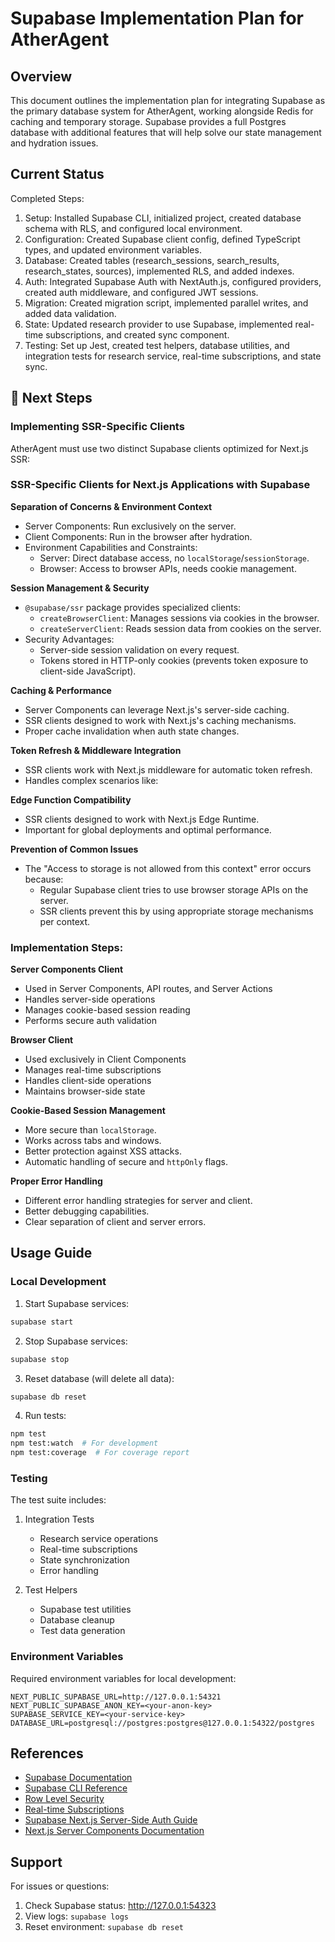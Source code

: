 # Supabase Implementation Plan for AtherAgent

## Overview

This document outlines the implementation plan for integrating Supabase as the primary database system for AtherAgent, working alongside Redis for caching and temporary storage. Supabase provides a full Postgres database with additional features that will help solve our state management and hydration issues.

## Current Status

Completed Steps:

1. Setup: Installed Supabase CLI, initialized project, created database schema with RLS, and configured local environment.
2. Configuration: Created Supabase client config, defined TypeScript types, and updated environment variables.
3. Database: Created tables (research_sessions, search_results, research_states, sources), implemented RLS, and added indexes.
4. Auth: Integrated Supabase Auth with NextAuth.js, configured providers, created auth middleware, and configured JWT sessions.
5. Migration: Created migration script, implemented parallel writes, and added data validation.
6. State: Updated research provider to use Supabase, implemented real-time subscriptions, and created sync component.
7. Testing: Set up Jest, created test helpers, database utilities, and integration tests for research service, real-time subscriptions, and state sync.


## 📝 Next Steps

### Implementing SSR-Specific Clients

AtherAgent must use two distinct Supabase clients optimized for Next.js SSR:

### SSR-Specific Clients for Next.js Applications with Supabase

**Separation of Concerns & Environment Context**

*   Server Components: Run exclusively on the server.
*   Client Components: Run in the browser after hydration.
*   Environment Capabilities and Constraints:
    *   Server: Direct database access, no `localStorage`/`sessionStorage`.
    *   Browser: Access to browser APIs, needs cookie management.

**Session Management & Security**

*   `@supabase/ssr` package provides specialized clients:
    *   `createBrowserClient`: Manages sessions via cookies in the browser.
    *   `createServerClient`: Reads session data from cookies on the server.
*   Security Advantages:
    *   Server-side session validation on every request.
    *   Tokens stored in HTTP-only cookies (prevents token exposure to client-side JavaScript).

**Caching & Performance**

*   Server Components can leverage Next.js's server-side caching.
*   SSR clients designed to work with Next.js's caching mechanisms.
*   Proper cache invalidation when auth state changes.

**Token Refresh & Middleware Integration**

*   SSR clients work with Next.js middleware for automatic token refresh.
*   Handles complex scenarios like:


**Edge Function Compatibility**

*   SSR clients designed to work with Next.js Edge Runtime.
*   Important for global deployments and optimal performance.

**Prevention of Common Issues**

*   The "Access to storage is not allowed from this context" error occurs because:
    *   Regular Supabase client tries to use browser storage APIs on the server.
    *   SSR clients prevent this by using appropriate storage mechanisms per context.

### Implementation Steps:

**Server Components Client**
  
   - Used in Server Components, API routes, and Server Actions
   - Handles server-side operations
   - Manages cookie-based session reading
   - Performs secure auth validation

**Browser Client**
   
   - Used exclusively in Client Components
   - Manages real-time subscriptions
   - Handles client-side operations
   - Maintains browser-side state


**Cookie-Based Session Management**

*   More secure than `localStorage`.
*   Works across tabs and windows.
*   Better protection against XSS attacks.
*   Automatic handling of secure and `httpOnly` flags.

**Proper Error Handling**

*   Different error handling strategies for server and client.
*   Better debugging capabilities.
*   Clear separation of client and server errors.


## Usage Guide

### Local Development

1. Start Supabase services:
```bash
supabase start
```

2. Stop Supabase services:
```bash
supabase stop
```

3. Reset database (will delete all data):
```bash
supabase db reset
```

4. Run tests:
```bash
npm test
npm test:watch  # For development
npm test:coverage  # For coverage report
```

### Testing

The test suite includes:

1. Integration Tests
   - Research service operations
   - Real-time subscriptions
   - State synchronization
   - Error handling

2. Test Helpers
   - Supabase test utilities
   - Database cleanup
   - Test data generation

### Environment Variables

Required environment variables for local development:
```env
NEXT_PUBLIC_SUPABASE_URL=http://127.0.0.1:54321
NEXT_PUBLIC_SUPABASE_ANON_KEY=<your-anon-key>
SUPABASE_SERVICE_KEY=<your-service-key>
DATABASE_URL=postgresql://postgres:postgres@127.0.0.1:54322/postgres
```

## References

- [Supabase Documentation](https://supabase.com/docs)
- [Supabase CLI Reference](https://supabase.com/docs/reference/cli)
- [Row Level Security](https://supabase.com/docs/guides/auth/row-level-security)
- [Real-time Subscriptions](https://supabase.com/docs/guides/realtime)
- [Supabase Next.js Server-Side Auth Guide](https://supabase.com/docs/guides/auth/server-side/nextjs)
- [Next.js Server Components Documentation](https://nextjs.org/docs/app/building-your-application/rendering/server-components)

## Support

For issues or questions:
1. Check Supabase status: http://127.0.0.1:54323
2. View logs: `supabase logs`
3. Reset environment: `supabase db reset` 